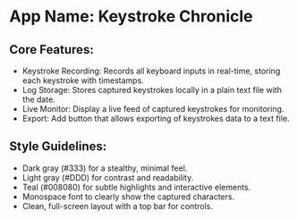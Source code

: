 # **App Name**: Keystroke Chronicle

## Core Features:

- Keystroke Recording: Records all keyboard inputs in real-time, storing each keystroke with timestamps.
- Log Storage: Stores captured keystrokes locally in a plain text file with the date.
- Live Monitor: Display a live feed of captured keystrokes for monitoring.
- Export: Add button that allows exporting of keystrokes data to a text file.

## Style Guidelines:

- Dark gray (#333) for a stealthy, minimal feel.
- Light gray (#DDD) for contrast and readability.
- Teal (#008080) for subtle highlights and interactive elements.
- Monospace font to clearly show the captured characters.
- Clean, full-screen layout with a top bar for controls.